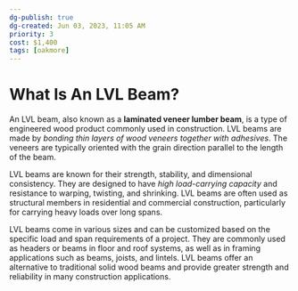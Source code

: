 ```yaml
---
dg-publish: true
dg-created: Jun 03, 2023, 11:05 AM
priority: 3
cost: $1,400
tags: [oakmore]
---
```


# What Is An LVL Beam?

An LVL beam, also known as a **laminated veneer lumber beam**, is a type of engineered wood product commonly used in construction. LVL beams are made by *bonding thin layers of wood veneers together with adhesives*. The veneers are typically oriented with the grain direction parallel to the length of the beam.

LVL beams are known for their strength, stability, and dimensional consistency. They are designed to have *high load-carrying capacity* and resistance to warping, twisting, and shrinking. LVL beams are often used as structural members in residential and commercial construction, particularly for carrying heavy loads over long spans.

LVL beams come in various sizes and can be customized based on the specific load and span requirements of a project. They are commonly used as headers or beams in floor and roof systems, as well as in framing applications such as beams, joists, and lintels. LVL beams offer an alternative to traditional solid wood beams and provide greater strength and reliability in many construction applications.